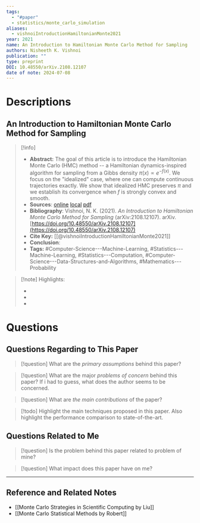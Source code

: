 ```yaml
---
tags:
  - "#paper"
  - statistics/monte_carlo_simulation
aliases:
  - vishnoiIntroductionHamiltonianMonte2021
year: 2021
name: An Introduction to Hamiltonian Monte Carlo Method for Sampling
authors: Nisheeth K. Vishnoi
publication: ""
type: preprint
DOI: 10.48550/arXiv.2108.12107
date of note: 2024-07-08
---
```

# Descriptions

## An Introduction to Hamiltonian Monte Carlo Method for Sampling 
> [!info] 
> - **Abstract:** The goal of this article is to introduce the Hamiltonian Monte Carlo (HMC) method -- a Hamiltonian dynamics-inspired algorithm for sampling from a Gibbs density $\pi(x) \propto e^{-f(x)}$. We focus on the "idealized" case, where one can compute continuous trajectories exactly. We show that idealized HMC preserves $\pi$ and we establish its convergence when $f$ is strongly convex and smooth. 
> - **Sources**: [online](http://zotero.org/users/13492210/items/SEWFHF5W) [local](zotero://select/library/items/SEWFHF5W) [pdf](file:////home/lukexie/Documents/Papers/storage/4E8P5ENY/Vishnoi%20-%202021%20-%20An%20Introduction%20to%20Hamiltonian%20Monte%20Carlo%20Method%20.pdf) 
> - **Bibliography**: Vishnoi, N. K. (2021). _An Introduction to Hamiltonian Monte Carlo Method for Sampling_ (arXiv:2108.12107). arXiv. [https://doi.org/10.48550/arXiv.2108.12107](https://doi.org/10.48550/arXiv.2108.12107)
> - **Cite Key:** [[@vishnoiIntroductionHamiltonianMonte2021]] 
> - **Conclusion**:
> - **Tags:** #Computer-Science---Machine-Learning, #Statistics---Machine-Learning, #Statistics---Computation, #Computer-Science---Data-Structures-and-Algorithms, #Mathematics---Probability


>[!note] Highlights:
>
>-
>-
>-



# Questions
## Questions Regarding to This Paper


>[!question] 
>What are the *primary assumptions* behind this paper?



>[!question]
>What are the major *problems of concern* behind this paper? If i had to guess, what does the author seems to be concerned. 




>[!question]
>What are *the main contributions* of the paper?




>[!todo]
>Highlight the main techniques proposed in this paper. Also highlight the performance comparison to state-of-the-art.



## Questions Related to Me


> [!question] 
> Is the problem behind this paper related to problem of mine?



> [!question] 
> What impact does this paper have on me?




----

## Reference and Related Notes


- [[Monte Carlo Strategies in Scientific Computing by Liu]]
- [[Monte Carlo Statistical Methods by Robert]]